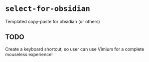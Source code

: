 # `select-for-obsidian`

Templated copy-paste for obsidian (or others)

## TODO

Create a keyboard shortcut, so user can use Vimium for a complete mouseless experience!

